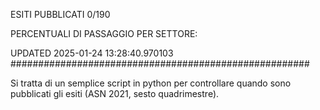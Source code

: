 ESITI PUBBLICATI 0/190 

PERCENTUALI DI PASSAGGIO PER SETTORE:

UPDATED 2025-01-24 13:28:40.970103
###################################################### 

Si tratta di un semplice script in python per controllare quando sono pubblicati gli esiti (ASN 2021, sesto quadrimestre).

